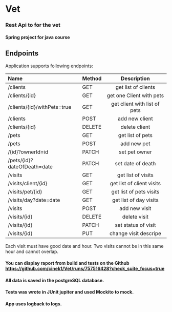 # Vet
### Rest Api to for the vet
#### Spring project for java course 

## Endpoints

Application supports following endpoints:

| Name                       | Method  | Description                        |        
|:---------------------------|:--------|:----------------------------------:|
| /clients                   | GET     | get list of clients                |
| /clients/{id}              | GET     | get one Client with pets           |             
| /clients/{id}/withPets=true| GET     | get client with list of pets       |           
| /clients                   | POST    | add new client                     |    
| /clients/{id}              | DELETE  | delete client                      |
| /pets                      | GET     | get list of pets                   |
| /pets                      | POST    | add new pet                        |
| /{id}?ownerId=id           | PATCH   | set pet owner                      |
| /pets/{id}?dateOfDeath=date| PATCH   | set date of death                  |
| /visits                    | GET     | get list of visits                 |
| /visits/client/{id}        | GET     | get list of client visits          |
| /visits/pet/{id}           | GET     | get list of pets visits            |
| /visits/day?date=date      | GET     | get list of day visits             | 
| /visits                    | POST    | add new visit                      |
| /visits/{id}               | DELETE  | delete visit                       |
| /visits/{id}               | PATCH   | set status of visit                |
| /visits/{id}               | PUT     | change visit descripe              |

Each visit must have good date and hour. Two visits cannot be in this same hour and cannot overlap.  

    


#### You can display raport from build and tests on the Github https://github.com/cinek1/Vet/runs/757516428?check_suite_focus=true

#### All data is saved in the postgreSQL database. 

#### Tests was wrote in JUnit jupiter and used Mockito to mock. 

#### App uses logback to logs.  

